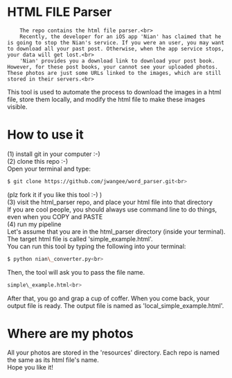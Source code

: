 # HTML FILE Parser
		The repo contains the html file parser.<br>
		Recently, the developer for an iOS app 'Nian' has claimed that he is going to stop the Nian's service. If you were an user, you may want to download all your past post. Otherwise, when the app service stops, your data will get lost.<br>
		'Nian' provides you a download link to download your post book. However, for these post books, your cannot see your uploaded photos. These photos are just some URLs linked to the images, which are still stored in their servers.<br>
This tool is used to automate the process to download the images in a html file, store them locally, and modify the html file to make these images visible.<br>

# How to use it
(1) install git in your computer :-)<br>
(2) clone this repo :-)<br>
Open your terminal and type:<br>
```bash
$ git clone https://github.com/jwangee/word_parser.git<br>
```
(plz fork it if you like this tool :-) )<br>
(3) visit the html_parser repo, and place your html file into that directory<br>
If you are cool people, you should always use command line to do things, even when you COPY and PASTE<br>
(4) run my pipeline<br>
Let's assume that you are in the html_parser directory (inside your terminal). The target html file is called 'simple\_example.html'.<br>
You can run this tool by typing the following into your terminal:<br>
```bash
$ python nian\_converter.py<br>
```
Then, the tool will ask you to pass the file name.<br>
```bash
simple\_example.html<br>
```
After that, you go and grap a cup of coffer. When you come back, your output file is ready. The output file is named as 'local_simple\_example.html'.<br>

# Where are my photos
All your photos are stored in the 'resources' directory. Each repo is named the same as its html file's name.<br>
Hope you like it!<br>